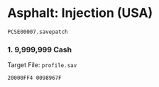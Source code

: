 #  Asphalt: Injection (USA)

`PCSE00007.savepatch`

### 1. 9,999,999 Cash

Target File: `profile.sav`

```
20000FF4 0098967F
```

